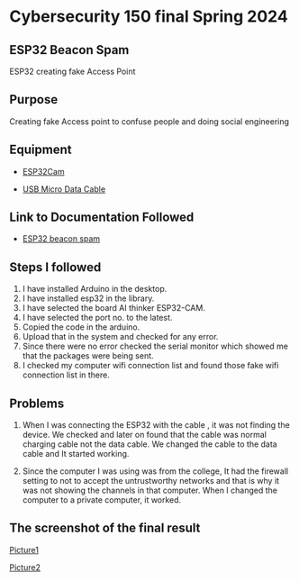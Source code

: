 # Cybersecurity 150 final Spring 2024

## ESP32 Beacon Spam
ESP32 creating fake Access Point

## Purpose
Creating fake Access point to confuse people and doing social engineering

## Equipment
* [ESP32Cam](https://www.amazon.com/Aideepen-ESP32-CAM-Bluetooth-ESP32-CAM-MB-Arduino/dp/B08P2578LV/ref=sr_1_3?crid=4FY0ECFW0ZX7&keywords=ESP32+Cam&qid=1678902050&sprefix=esp32+cam%2Caps%2C240&sr=8-3)

* [USB Micro Data Cable](https://www.amazon.com/AmazonBasics-Male-Micro-Cable-Black/dp/B0711PVX6Z/ref=sr_1_1_sspa?keywords=micro+usb+data+cable&qid=1678902214&sprefix=Micro+USB+data+%2Caps%2C89&sr=8-1-spons&psc=1&spLa=ZW5jcnlwdGVkUXVhbGlmaWVyPUFaU0NaUVZHU1RFUlAmZW5jcnlwdGVkSWQ9QTA3NTA4MDVFVERCS01HVlgxM1YmZW5jcnlwdGVkQWRJZD1BMDE4NTE1NTIwWUdONkdWSzU1M1Amd2lkZ2V0TmFtZT1zcF9hdGYmYWN0aW9uPWNsaWNrUmVkaXJlY3QmZG9Ob3RMb2dDbGljaz10cnVl)

## Link to Documentation Followed
- [ESP32 beacon spam](https://github.com/Tnze/esp32_beaconSpam)

## Steps I followed
1. I have installed Arduino in the desktop.
2. I have installed esp32 in the library.
3. I have selected the board AI thinker ESP32-CAM.
4. I have selected the port no. to the latest.
5. Copied the code in the arduino.
6. Upload that in the system and checked for any error.
7. Since there were no error checked the serial monitor which showed me that the packages were being sent.
8. I checked my computer wifi connection list and found those fake wifi connection list in there.
## Problems
1. When I was connecting the ESP32 with the cable , it was not finding the device. We checked and later on found that the cable was normal charging cable not the data cable. We changed the cable to the data cable and It started working.

2. Since the computer I was using was from the college, It had the firewall setting to not to accept the untrustworthy networks and that is why it was not showing the channels in that computer. When I changed the computer to a private computer, it worked.
## The screenshot of the final result
[Picture1](https://github.com/mdshafiqulbaten/CSN-150-Final-Project/blob/main/code%20for%20the%20project.png)

[Picture2](https://github.com/mdshafiqulbaten/CSN-150-Final-Project/blob/main/wifi%20list.jpg)
